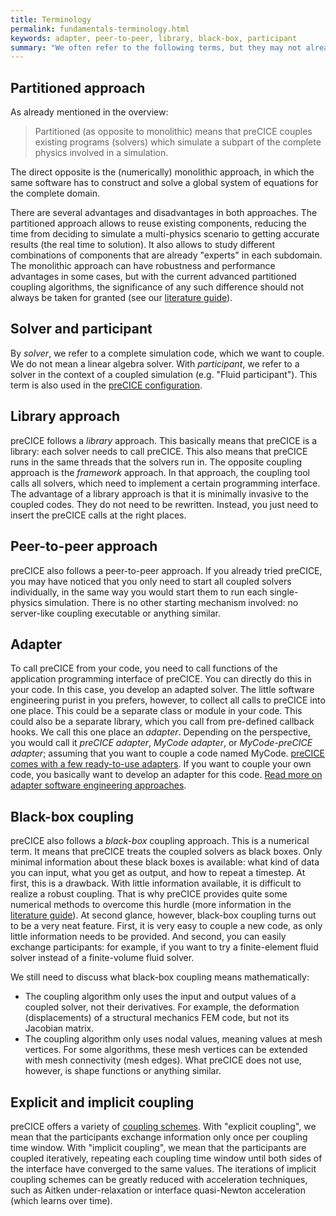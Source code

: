 ```yaml
---
title: Terminology
permalink: fundamentals-terminology.html
keywords: adapter, peer-to-peer, library, black-box, participant
summary: "We often refer to the following terms, but they may not already be clear."
---
```


## Partitioned approach

As already mentioned in the overview:

> Partitioned (as opposite to monolithic) means that preCICE couples existing programs (solvers) which simulate a subpart of the complete physics involved in a simulation.

The direct opposite is the (numerically) monolithic approach, in which the same
software has to construct and solve a global system of equations for the complete domain.

There are several advantages and disadvantages in both approaches. The partitioned approach
allows to reuse existing components, reducing the time from deciding to simulate a
multi-physics scenario to getting accurate results (the real time to solution).
It also allows to study different combinations of components
that are already "experts" in each subdomain.
The monolithic approach can have robustness and performance advantages in some cases,
but with the current advanced partitioned coupling algorithms, the significance of any such difference
should not always be taken for granted (see our [literature guide](fundamentals-literature-guide.html)).

## Solver and participant

By _solver_, we refer to a complete simulation code, which we want to couple. We do not mean a linear algebra solver. With _participant_, we refer to a solver in the context of a coupled simulation (e.g. "Fluid participant"). This term is also used in the [preCICE configuration](configuration-overview.html).  

## Library approach

preCICE follows a _library_ approach. This basically means that preCICE is a library: each solver needs to call preCICE. This also means that preCICE runs in the same threads that the solvers run in. The opposite coupling approach is the _framework_ approach. In that approach, the coupling tool calls all solvers, which need to implement a certain programming interface. The advantage of a library approach is that it is minimally invasive to the coupled codes. They do not need to be rewritten. Instead, you just need to insert the preCICE calls at the right places.

## Peer-to-peer approach

preCICE also follows a peer-to-peer approach. If you already tried preCICE, you may have noticed that you only need to start all coupled solvers individually, in the same way you would start them to run each single-physics simulation. There is no other starting mechanism involved: no server-like coupling executable or anything similar.

## Adapter

To call preCICE from your code, you need to call functions of the application programming interface of preCICE. You can directly do this in your code. In this case, you develop an adapted solver. The little software engineering purist in you prefers, however, to collect all calls to preCICE into one place. This could be a separate class or module in your code. This could also be a separate library, which you call from pre-defined callback hooks. We call this one place an _adapter_. Depending on the perspective, you would call it _preCICE adapter_, _MyCode adapter_, or _MyCode-preCICE adapter_; assuming that you want to couple a code named MyCode. [preCICE comes with a few ready-to-use adapters](adapters-overview.html). If you want to couple your own code, you basically want to develop an adapter for this code. [Read more on adapter software engineering approaches](couple-your-code-adapter-software-engineering).

## Black-box coupling

preCICE also follows a _black-box_ coupling approach. This is a numerical term. It means that preCICE treats the coupled solvers as black boxes. Only minimal information about these black boxes is available: what kind of data you can input, what you get as output, and how to repeat a timestep. At first, this is a drawback. With little information available, it is difficult to realize a robust coupling. That is why preCICE provides quite some numerical methods to overcome this hurdle (more information in the [literature guide](fundamentals-literature-guide.html)). At second glance, however, black-box coupling turns out to be a very neat feature. First, it is very easy to couple a new code, as only little information needs to be provided. And second, you can easily exchange participants: for example, if you want to try a finite-element fluid solver instead of a finite-volume fluid solver.

We still need to discuss what black-box coupling means mathematically:

* The coupling algorithm only uses the input and output values of a coupled solver, not their derivatives. For example, the deformation (displacements) of a structural mechanics FEM code, but not its Jacobian matrix.
* The coupling algorithm only uses nodal values, meaning values at mesh vertices. For some algorithms, these mesh vertices can be extended with mesh connectivity (mesh edges). What preCICE does not use, however, is shape functions or anything similar.

## Explicit and implicit coupling

preCICE offers a variety of [coupling schemes](configuration-coupling.html).
With "explicit coupling", we mean that the participants exchange information
only once per coupling time window. With "implicit coupling", we mean that
the participants are coupled iteratively, repeating each coupling time window
until both sides of the interface have converged to the same values.
The iterations of implicit coupling schemes can be greatly reduced with
acceleration techniques, such as Aitken under-relaxation or
interface quasi-Newton acceleration (which learns over time).
